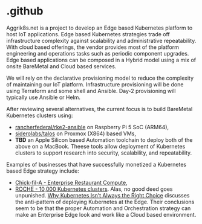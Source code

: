 # .github
Aggrik8s.net is a project to develop an Edge based Kubernetes platform to host IoT applications. Edge based Kubernetes strategies trade off infrastructure complexity against scalability and administrative repeatability.  With cloud based offerings, the vendor provides most of the platform engineering and operations tasks such as periodic component upgrades.  Edge based applications can be composed in a Hybrid model using a mix of onsite BareMetal and Cloud based services. 

We will rely on the declarative provisioning model to reduce the complexity of maintaining our IoT platform. Infrastructure provisioning will be done using Terraform and some shell and Ansible. Day-2 provisioning will typically use Ansible or Helm. 

After reviewing several alternatives, the current focus is to build BareMetal Kubernetes clusters using:
- [rancherfederal/rke2-ansible](https://github.com/rancherfederal/rke2-ansible) on Raspberry Pi 5 SoC (ARM64),
- [siderolabs/talos](https://github.com/siderolabs/talos) on Proxmox (X864) based VMs,
- **TBD** an Apple Silicon based Automation toolchain to deploy both of the above on a MacBook.
Theese tools allow deployment of Kubernetes clusters to support research into security, scalability, and repeatability. 

Examples of businesses that have successfully monetized a Kubernetes based Edge strategy include:
- [Chick-fil-A - Enterprise Restaurant Compute](https://www.youtube.com/watch?v=H1mtCFNgK7k),
- [ROCHE - 10,000 Kubernetes clusters](https://www.youtube.com/watch?v=H1mtCFNgK7k).
Alas, no good deed goes unpunished. [Why Kubernetes Isn’t Always the Right Choice](https://www.youtube.com/watch?v=auPcq0460Ok) discusses the anti-pattern of deploying Kubernetes at the Edge. Their conclusions seem to be that the proper Automation and Orchestration strategy can make an Enterprise Edge look and work like a Cloud based environment.
